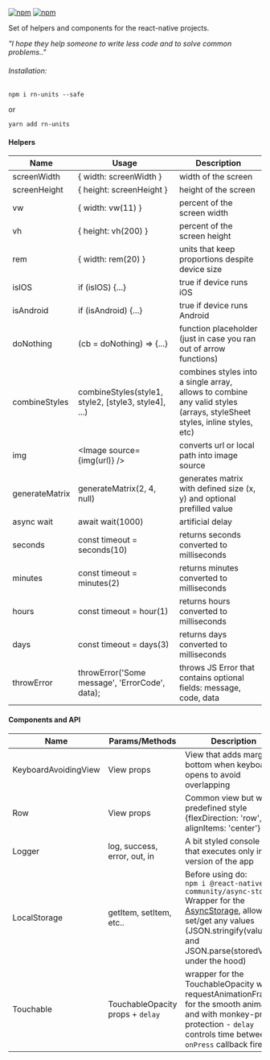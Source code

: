 [![npm](https://img.shields.io/npm/v/rn-units.svg)](https://npmjs.com/package/rn-units) [![npm](https://img.shields.io/npm/dm/rn-units.svg)](https://npmjs.com/package/rn-units)

Set of helpers and components for the react-native projects.

_"I hope they help someone to write less code and to solve common problems.."_
 
###### Installation:

`npm i rn-units --safe`

or

`yarn add rn-units`

#### Helpers

| Name | Usage | Description |
| --- | --- | --- |
| screenWidth | { width: screenWidth } | width of the screen |
| screenHeight | { height: screenHeight } | height of the screen |
| vw | { width: vw(11) } | percent of the screen width | 
| vh | { height: vh(200) } | percent of the screen height | 
| rem | { width: rem(20) } | units that keep proportions despite device size |
| isIOS | if (isIOS) {...} | true if device runs iOS
| isAndroid | if (isAndroid) {...} | true if device runs Android
| doNothing | (cb = doNothing) => {...} | function placeholder (just  in case you ran out of arrow functions) |
| combineStyles | combineStyles(style1, style2, \[style3, style4], ...) | combines styles into a single array, allows to combine any valid styles (arrays, styleSheet styles, inline styles, etc) |
| img | \<Image source={img(url)} /> | converts url or local path into image source |
| generateMatrix | generateMatrix(2, 4, null) | generates matrix with defined size (x, y) and optional prefilled value
| async wait | await wait(1000) | artificial delay
| seconds | const timeout = seconds(10) | returns seconds converted to milliseconds |
| minutes | const timeout = minutes(2) | returns minutes converted to milliseconds |
| hours | const timeout = hour(1) | returns hours converted to milliseconds |
| days | const timeout = days(3) | returns days converted to milliseconds |
| throwError | throwError('Some message', 'ErrorCode', data); | throws JS Error that contains optional fields: message, code, data |

#### Components and API
| Name | Params/Methods | Description |
| --- | --- | --- |
| KeyboardAvoidingView | View props | View that adds margin bottom when keyboard opens to avoid overlapping |
| Row | View props | Common view but with predefined style {flexDirection: 'row', alignItems: 'center'} |
| Logger | log, success, error, out, in | A bit styled console log that executes only in dev version of the app |
| LocalStorage | getItem, setItem, etc.. | Before using do: <br/> `npm i @react-native-community/async-storage` <br/> Wrapper for the [AsyncStorage](https://www.npmjs.com/package/@react-native-community/async-storage), allows to set/get any values (JSON.stringify(value) and JSON.parse(storedValue) under the hood) |
| Touchable | TouchableOpacity props + `delay` | wrapper for the TouchableOpacity with requestAnimationFrame for the smooth animation and with monkey-press protection - `delay` controls time between `onPress` callback fired |
